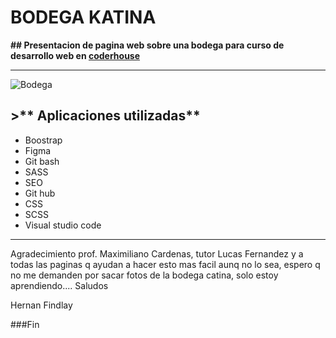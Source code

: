 # BODEGA KATINA

**## Presentacion de pagina web sobre una bodega para curso de desarrollo web en [coderhouse](http://https://www.coderhouse.com "coderhouse")**


------------

![Bodega](https://images.unsplash.com/photo-1506377247377-2a5b3b417ebb?ixlib=rb-4.0.3&ixid=M3wxMjA3fDB8MHxwaG90by1wYWdlfHx8fGVufDB8fHx8fA%3D%3D&auto=format&fit=crop&w=1470&q=80 "Bodega")

## >** Aplicaciones utilizadas**
- Boostrap
- Figma
- Git bash
- SASS
- SEO
- Git hub
- CSS
- SCSS
- Visual studio code


------------

Agradecimiento prof. Maximiliano Cardenas, tutor Lucas Fernandez y a todas las paginas q ayudan a hacer esto mas facil aunq no lo sea, espero q no me demanden por sacar fotos de la bodega catina, solo estoy aprendiendo.... Saludos

Hernan Findlay


###Fin
